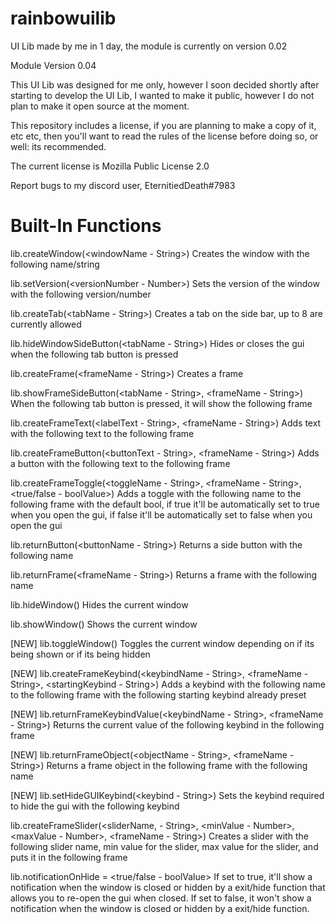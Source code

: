 # rainbowuilib
UI Lib made by me in 1 day, the module is currently on version 0.02

Module Version 0.04

This UI Lib was designed for me only, however I soon decided shortly after starting to develop the UI Lib, I wanted to make it public, however I do not plan to make it
open source at the moment.

This repository includes a license, if you are planning to make a copy of it, etc etc, then you'll want to read the rules of the license before doing so, or well: its
recommended.

The current license is Mozilla Public License 2.0

Report bugs to my discord user, EternitiedDeath#7983

# Built-In Functions 
lib.createWindow(<windowName - String>) Creates the window with the following name/string
  
lib.setVersion(<versionNumber - Number>) Sets the version of the window with the following version/number
  
lib.createTab(<tabName - String>) Creates a tab on the side bar, up to 8 are currently allowed
  
lib.hideWindowSideButton(<tabName - String>) Hides or closes the gui when the following tab button is pressed
  
lib.createFrame(<frameName - String>) Creates a frame
  
lib.showFrameSideButton(<tabName - String>, <frameName - String>) When the following tab button is pressed, it will show the following frame
  
lib.createFrameText(<labelText - String>, <frameName - String>) Adds text with the following text to the following frame
  
lib.createFrameButton(<buttonText - String>, <frameName - String>) Adds a button with the following text to the following frame
  
lib.createFrameToggle(<toggleName - String>, <frameName - String>, <true/false - boolValue>) Adds a toggle with the following name to the following frame with the default bool, if true it'll be automatically set to true when you open the gui, if false it'll be automatically set to false when you open the gui
  
lib.returnButton(<buttonName - String>) Returns a side button with the following name

lib.returnFrame(<frameName - String>) Returns a frame with the following name
  
lib.hideWindow() Hides the current window

lib.showWindow() Shows the current window
  
[NEW] lib.toggleWindow() Toggles the current window depending on if its being shown or if its being hidden
  
[NEW] lib.createFrameKeybind(<keybindName - String>, <frameName - String>, <startingKeybind - String>) Adds a keybind with the following name to the following frame with the following starting keybind already preset
  
[NEW] lib.returnFrameKeybindValue(<keybindName - String>, <frameName - String>) Returns the current value of the following keybind in the following frame
  
[NEW] lib.returnFrameObject(<objectName - String>, <frameName - String>) Returns a frame object in the following frame with the following name
  
[NEW] lib.setHideGUIKeybind(<keybind - String>) Sets the keybind required to hide the gui with the following keybind
  
lib.createFrameSlider(<sliderName, - String>, <minValue - Number>, <maxValue - Number>, <frameName - String>) Creates a slider with the following slider name, min value for the slider, max value for the slider, and puts it in the following frame
  
lib.notificationOnHide = <true/false - boolValue> If set to true, it'll show a notification when the window is closed or hidden by a exit/hide function that allows you to re-open the gui when closed. If set to false, it won't show a notification when the window is closed or hidden by a exit/hide function.
